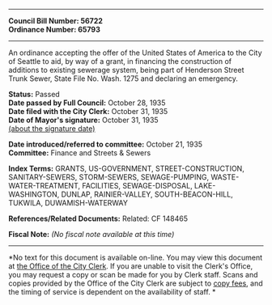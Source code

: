 * * * * *  
  
**Council Bill Number: [](#h0)[](#h2)56722**   
**Ordinance Number: 65793**  
  
* * * * *  
  
An ordinance accepting the offer of the United States of America to the City of Seattle to aid, by way of a grant, in financing the construction of additions to existing sewerage system, being part of Henderson Street Trunk Sewer, State File No. Wash. 1275 and declaring an emergency.  
  
**Status:** Passed   
**Date passed by Full Council:** October 28, 1935   
**Date filed with the City Clerk:** October 31, 1935   
**Date of Mayor's signature:** October 31, 1935   
[(about the signature date)](/~public/approvaldate.htm)   
  
  
**Date introduced/referred to committee:** October 21, 1935   
**Committee:** Finance and Streets & Sewers   
  
**Index Terms:** GRANTS, US-GOVERNMENT, STREET-CONSTRUCTION, SANITARY-SEWERS, STORM-SEWERS, SEWAGE-PUMPING, WASTE-WATER-TREATMENT, FACILITIES, SEWAGE-DISPOSAL, LAKE-WASHINGTON, DUNLAP, RAINIER-VALLEY, SOUTH-BEACON-HILL, TUKWILA, DUWAMISH-WATERWAY  
  
**References/Related Documents:** Related: CF 148465  
  
**Fiscal Note:** *(No fiscal note available at this time)*  
  
* * * * *  
  
*No text for this document is available on-line. You may view this document at [the Office of the City Clerk](http://www.seattle.gov/leg/clerk/contactUs.htm). If you are unable to visit the Clerk's Office, you may request a copy or scan be made for you by Clerk staff. Scans and copies provided by the Office of the City Clerk are subject to [copy fees](http://clerk.seattle.gov/~public/clerkfees.htm), and the timing of service is dependent on the availability of staff. *  
  
  
